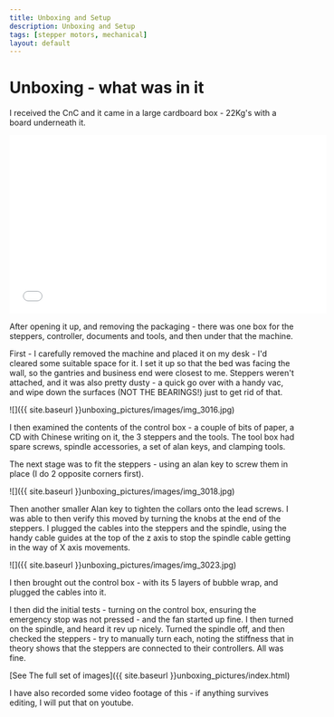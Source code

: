 ```yaml
---
title: Unboxing and Setup
description: Unboxing and Setup
tags: [stepper motors, mechanical]
layout: default
---
```

# Unboxing - what was in it

I received the CnC and it came in a large cardboard box - 22Kg's with a board underneath it. 

<iframe width="560" height="315" src="//www.youtube.com/embed/MrDIu_dOczg" frameborder="0" allowfullscreen="true"></iframe>

After opening it up, and removing the packaging - there was one box for the steppers, controller, documents and tools, and then under that the machine.

First - I carefully removed the machine and placed it on my desk - I'd cleared some suitable space for it. I set it up so that the bed was facing the wall, so the gantries and business end were closest to me. Steppers weren't attached, and it was also pretty dusty - a quick go over with a handy vac, and wipe down the surfaces (NOT THE BEARINGS!) just to get rid of that.

![]({{ site.baseurl }}unboxing_pictures/images/img_3016.jpg)

I then examined the contents of the control box - a couple of bits of paper, a CD with Chinese writing on it, the 3 steppers and the tools. The tool box had spare screws, spindle accessories, a set of alan keys, and clamping tools.

The next stage was to fit the steppers - using an alan key to screw them in place (I do 2 opposite corners first).

![]({{ site.baseurl }}unboxing_pictures/images/img_3018.jpg)

Then another smaller Alan key to tighten the collars onto the lead screws. I was able to then verify this moved by turning the knobs at the end of the steppers. I plugged the cables into the steppers and the spindle, using the handy cable guides at the top of the z axis to stop the spindle cable getting in the way of X axis movements.

![]({{ site.baseurl }}unboxing_pictures/images/img_3023.jpg)

I then brought out the control box - with its 5 layers of bubble wrap, and plugged the cables into it. 

I then did the initial tests - turning on the control box, ensuring the emergency stop was not pressed - and the fan started up fine. I then turned on the spindle, and heard it rev up nicely. Turned the spindle off, and then checked the steppers - try to manually turn each, noting the stiffness that in theory shows that the steppers are connected to their controllers. All was fine.

[See The full set of images]({{ site.baseurl }}unboxing_pictures/index.html)

I have also recorded some video footage of this - if anything survives editing, I will put that on youtube.
